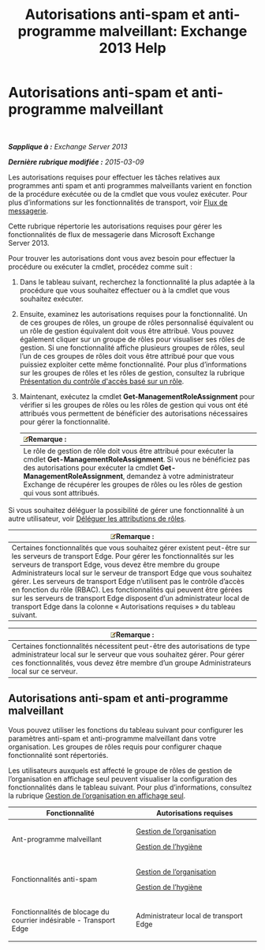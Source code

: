﻿---
title: 'Autorisations anti-spam et anti-programme malveillant: Exchange 2013 Help'
TOCTitle: Autorisations anti-spam et anti-programme malveillant
ms:assetid: 4ae3f8f9-35dd-4d18-af60-d98e92bb39ae
ms:mtpsurl: https://technet.microsoft.com/fr-fr/library/JJ150514(v=EXCHG.150)
ms:contentKeyID: 50478071
ms.date: 04/24/2018
mtps_version: v=EXCHG.150
ms.translationtype: HT
---

# Autorisations anti-spam et anti-programme malveillant

 

_**Sapplique à :** Exchange Server 2013_

_**Dernière rubrique modifiée :** 2015-03-09_

Les autorisations requises pour effectuer les tâches relatives aux programmes anti spam et anti programmes malveillants varient en fonction de la procédure exécutée ou de la cmdlet que vous voulez exécuter. Pour plus d’informations sur les fonctionnalités de transport, voir [Flux de messagerie](mail-flow-exchange-2013-help.md).

Cette rubrique répertorie les autorisations requises pour gérer les fonctionnalités de flux de messagerie dans Microsoft Exchange Server 2013.

Pour trouver les autorisations dont vous avez besoin pour effectuer la procédure ou exécuter la cmdlet, procédez comme suit :

1.  Dans le tableau suivant, recherchez la fonctionnalité la plus adaptée à la procédure que vous souhaitez effectuer ou à la cmdlet que vous souhaitez exécuter.

2.  Ensuite, examinez les autorisations requises pour la fonctionnalité. Un de ces groupes de rôles, un groupe de rôles personnalisé équivalent ou un rôle de gestion équivalent doit vous être attribué. Vous pouvez également cliquer sur un groupe de rôles pour visualiser ses rôles de gestion. Si une fonctionnalité affiche plusieurs groupes de rôles, seul l’un de ces groupes de rôles doit vous être attribué pour que vous puissiez exploiter cette même fonctionnalité. Pour plus d’informations sur les groupes de rôles et les rôles de gestion, consultez la rubrique [Présentation du contrôle d'accès basé sur un rôle](understanding-role-based-access-control-exchange-2013-help.md).

3.  Maintenant, exécutez la cmdlet **Get-ManagementRoleAssignment** pour vérifier si les groupes de rôles ou les rôles de gestion qui vous ont été attribués vous permettent de bénéficier des autorisations nécessaires pour gérer la fonctionnalité.
    
    <table>
    <thead>
    <tr class="header">
    <th><img src="images/JJ159664.note(EXCHG.150).gif" title="Remarque" alt="Remarque" />Remarque :</th>
    </tr>
    </thead>
    <tbody>
    <tr class="odd">
    <td>Le rôle de gestion de rôle doit vous être attribué pour exécuter la cmdlet <strong>Get-ManagementRoleAssignment</strong>. Si vous ne bénéficiez pas des autorisations pour exécuter la cmdlet <strong>Get-ManagementRoleAssignment</strong>, demandez à votre administrateur Exchange de récupérer les groupes de rôles ou les rôles de gestion qui vous sont attribués.</td>
    </tr>
    </tbody>
    </table>


Si vous souhaitez déléguer la possibilité de gérer une fonctionnalité à un autre utilisateur, voir [Déléguer les attributions de rôles](delegate-role-assignments-exchange-2013-help.md).

<table>
<thead>
<tr class="header">
<th><img src="images/JJ159664.note(EXCHG.150).gif" title="Remarque" alt="Remarque" />Remarque :</th>
</tr>
</thead>
<tbody>
<tr class="odd">
<td>Certaines fonctionnalités que vous souhaitez gérer existent peut-être sur les serveurs de transport Edge. Pour gérer les fonctionnalités sur les serveurs de transport Edge, vous devez être membre du groupe Administrateurs local sur le serveur de transport Edge que vous souhaitez gérer. Les serveurs de transport Edge n’utilisent pas le contrôle d’accès en fonction du rôle (RBAC). Les fonctionnalités qui peuvent être gérées sur les serveurs de transport Edge disposent d’un administrateur local de transport Edge dans la colonne « Autorisations requises » du tableau suivant.</td>
</tr>
</tbody>
</table>


<table>
<thead>
<tr class="header">
<th><img src="images/JJ159664.note(EXCHG.150).gif" title="Remarque" alt="Remarque" />Remarque :</th>
</tr>
</thead>
<tbody>
<tr class="odd">
<td>Certaines fonctionnalités nécessitent peut-être des autorisations de type administrateur local sur le serveur que vous souhaitez gérer. Pour gérer ces fonctionnalités, vous devez être membre d’un groupe Administrateurs local sur ce serveur.</td>
</tr>
</tbody>
</table>


## Autorisations anti-spam et anti-programme malveillant

Vous pouvez utiliser les fonctions du tableau suivant pour configurer les paramètres anti-spam et anti-programme malveillant dans votre organisation. Les groupes de rôles requis pour configurer chaque fonctionnalité sont répertoriés.

Les utilisateurs auxquels est affecté le groupe de rôles de gestion de l’organisation en affichage seul peuvent visualiser la configuration des fonctionnalités dans le tableau suivant. Pour plus d’informations, consultez la rubrique [Gestion de l’organisation en affichage seul](view-only-organization-management-exchange-2013-help.md).


<table>
<colgroup>
<col style="width: 50%" />
<col style="width: 50%" />
</colgroup>
<thead>
<tr class="header">
<th>Fonctionnalité</th>
<th>Autorisations requises</th>
</tr>
</thead>
<tbody>
<tr class="odd">
<td><p>Ant-programme malveillant</p></td>
<td><p><a href="organization-management-exchange-2013-help.md">Gestion de l’organisation</a></p>
<p><a href="hygiene-management-exchange-2013-help.md">Gestion de l’hygiène</a></p></td>
</tr>
<tr class="even">
<td><p>Fonctionnalités anti-spam</p></td>
<td><p><a href="organization-management-exchange-2013-help.md">Gestion de l’organisation</a></p>
<p><a href="hygiene-management-exchange-2013-help.md">Gestion de l’hygiène</a></p></td>
</tr>
<tr class="odd">
<td><p>Fonctionnalités de blocage du courrier indésirable - Transport Edge</p></td>
<td><p>Administrateur local de transport Edge</p></td>
</tr>
</tbody>
</table>

